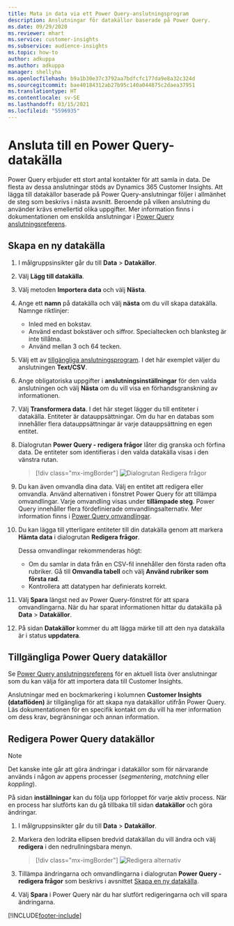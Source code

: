 ```yaml
---
title: Mata in data via ett Power Query-anslutningsprogram
description: Anslutningar för datakällor baserade på Power Query.
ms.date: 09/29/2020
ms.reviewer: mhart
ms.service: customer-insights
ms.subservice: audience-insights
ms.topic: how-to
author: adkuppa
ms.author: adkuppa
manager: shellyha
ms.openlocfilehash: b9a1b30e37c3792aa7bdfcfc177da9e8a32c324d
ms.sourcegitcommit: bae40184312ab27b95c140a044875c2daea37951
ms.translationtype: HT
ms.contentlocale: sv-SE
ms.lasthandoff: 03/15/2021
ms.locfileid: "5596935"
---
```

# <a name="connect-to-a-power-query-data-source"></a>Ansluta till en Power Query-datakälla

Power Query erbjuder ett stort antal kontakter för att samla in data. De flesta av dessa anslutningar stöds av Dynamics 365 Customer Insights. Att lägga till datakällor baserade på Power Query-anslutningar följer i allmänhet de steg som beskrivs i nästa avsnitt. Beroende på vilken anslutning du använder krävs emellertid olika uppgifter. Mer information finns i dokumentationen om enskilda anslutningar i [Power Query anslutningsreferens](/power-query/connectors/).

## <a name="create-a-new-data-source"></a>Skapa en ny datakälla

1. I målgruppsinsikter går du till **Data** > **Datakällor**.

1. Välj **Lägg till datakälla**.

1. Välj metoden **Importera data** och välj **Nästa**.

1. Ange ett **namn** på datakälla och välj **nästa** om du vill skapa datakälla. Namnge riktlinjer: 
   - Inled med en bokstav.
   - Använd endast bokstäver och siffror. Specialtecken och blanksteg är inte tillåtna.
   - Använd mellan 3 och 64 tecken.

1. Välj ett av [tillgängliga anslutningsprogram](#available-power-query-data-sources). I det här exemplet väljer du anslutningen **Text/CSV**.

1. Ange obligatoriska uppgifter i **anslutningsinställningar** för den valda anslutningen och välj **Nästa** om du vill visa en förhandsgranskning av informationen.

1. Välj **Transformera data**. I det här steget lägger du till entiteter i datakälla. Entiteter är datauppsättningar. Om du har en databas som innehåller flera datauppsättningar är varje datauppsättning en egen entitet.

1. Dialogrutan **Power Query - redigera frågor** låter dig granska och förfina data. De entiteter som identifieras i den valda datakälla visas i den vänstra rutan.

   > [!div class="mx-imgBorder"]
   > ![Dialogrutan Redigera frågor](media/data-manager-configure-edit-queries.png "Dialogrutan Redigera frågor")

1. Du kan även omvandla dina data. Välj en entitet att redigera eller omvandla. Använd alternativen i fönstret Power Query för att tillämpa omvandlingar. Varje omvandling visas under **tillämpade steg**. Power Query innehåller flera fördefinierade omvandlingsalternativ. Mer information finns i [Power Query omvandlingar](/power-query/power-query-what-is-power-query#transformations).

1. Du kan lägga till ytterligare entiteter till din datakälla genom att markera **Hämta data** i dialogrutan **Redigera frågor**.

   Dessa omvandlingar rekommenderas högt:

   - Om du samlar in data från en CSV-fil innehåller den första raden ofta rubriker. Gå till **Omvandla tabell** och välj **Använd rubriker som första rad**.
   - Kontrollera att datatypen har definierats korrekt.

1. Välj **Spara** längst ned av Power Query-fönstret för att spara omvandlingarna. När du har sparat informationen hittar du datakälla på **Data** > **Datakällor**.

1. På sidan **Datakällor** kommer du att lägga märke till att den nya datakälla är i status **uppdatera**.

## <a name="available-power-query-data-sources"></a>Tillgängliga Power Query datakällor

Se [Power Query anslutningsreferens](/power-query/connectors/) för en aktuell lista över anslutningar som du kan välja för att importera data till Customer Insights. 

Anslutningar med en bockmarkering i kolumnen **Customer Insights (dataflöden)** är tillgängliga för att skapa nya datakällor utifrån Power Query. Läs dokumentationen för en specifik kontakt om du vill ha mer information om dess krav, begränsningar och annan information.

## <a name="edit-power-query-data-sources"></a>Redigera Power Query datakällor

> [!NOTE]
> Det kanske inte går att göra ändringar i datakällor som för närvarande används i någon av appens processer (*segmentering*, *matchning* eller *koppling*). 
>
> På sidan **inställningar** kan du följa upp förloppet för varje aktiv process. När en process har slutförts kan du gå tillbaka till sidan **datakällor** och göra ändringar.

1. I målgruppsinsikter går du till **Data** > **Datakällor**.

2. Markera den lodräta ellipsen bredvid datakällan du vill ändra och välj **redigera** i den nedrullningsbara menyn.

   > [!div class="mx-imgBorder"]
   > ![Redigera alternativ](media/edit-option-data-sources.png "Redigera alternativ")

3. Tillämpa ändringarna och omvandlingarna i dialogrutan **Power Query - redigera frågor** som beskrivs i avsnittet [Skapa en ny datakälla](#create-a-new-data-source).

4. Välj **Spara** i Power Query när du har slutfört redigeringarna och vill spara ändringarna.


[!INCLUDE[footer-include](../includes/footer-banner.md)]